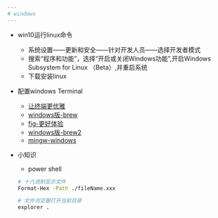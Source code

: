 ```yaml
---
# windows
---
```


* win10运行linux命令
  * 系统设置——更新和安全——针对开发人员——选择开发者模式
  * 搜索“程序和功能”，选择“开启或关闭Windows功能”,开启Windows Subsystem for Linux （Beta）,并重启系统
  * 下载安装linux

* 配置windows Terminal
  * [让终端更优雅](https://moedev.net/nice-winterminal/)
  * [windows版-brew](https://scoop.sh/)
  * [fig-更好体验](https://withfig.typeform.com/linux)
  * [windows版-brew2](https://chocolatey.org/install)
  * [mingw-windows](http://www.mingw.org)

* 小知识
  * power shell

  ```sh
  # 十六进制显示文件
  Format-Hex -Path ./fileName.xxx

  # 文件浏览器打开当前目录
  explorer .
  ```
  